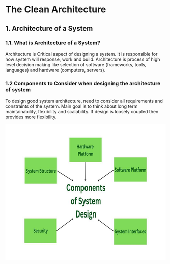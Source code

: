 # The Clean Architecture

## 1. Architecture of a System 

### 1.1. What is Architecture of a System?
Architecture is Critical aspect of designing a system. It is responsible for how system will response, work and build. Architecture is process of high level decision making like selection of software (frameworks, tools, languages) and hardware (computers, servers).

### 1.2 Components to Consider when designing the architecture of system
To design good system architecture, need to consider all requirements and constraints of the system. Main goal is to think about long term maintainability, flexibility and scalability. If design is loosely coupled then provides more flexibility.

![components](images/designarch.jpg)
